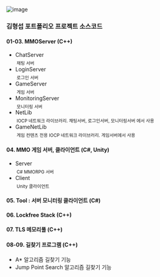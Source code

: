 ![image](https://github.com/TrynBug/HSKim_proj/assets/66310375/f29e39fb-d2de-400d-a4e7-75a7ed641532)
### 김형섭 포트폴리오 프로젝트 소스코드

#### 01-03. MMOServer (C++)
- ChatServer
  <br><sub>&nbsp;채팅 서버</sub>
- LoginServer
  <br><sub>&nbsp;로그인 서버</sub>
- GameServer
  <br><sub>&nbsp;게임 서버</sub>
- MonitoringServer
  <br><sub>&nbsp;모니터링 서버</sub>
- NetLib
  <br><sub>&nbsp;IOCP 네트워크 라이브러리. 채팅서버, 로그인서버, 모니터링서버 에서 사용</sub>
- GameNetLib
  <br><sub>&nbsp;게임 컨텐츠 전용 IOCP 네트워크 라이브러리. 게임서버에서 사용</sub>
<!-- end of the list -->
#### 04. MMO 게임 서버, 클라이언트 (C#, Unity)
- Server
  <br><sub>&nbsp;C# MMORPG 서버</sub>
- Client
  <br><sub>&nbsp;Unity 클라이언트</sub>
#### 05. Tool : 서버 모니터링 클라이언트 (C#)
#### 06. Lockfree Stack (C++)
#### 07. TLS 메모리풀 (C++)
#### 08-09. 길찾기 프로그램 (C++)
- A* 알고리즘 길찾기 기능
- Jump Point Search 알고리즘 길찾기 기능
